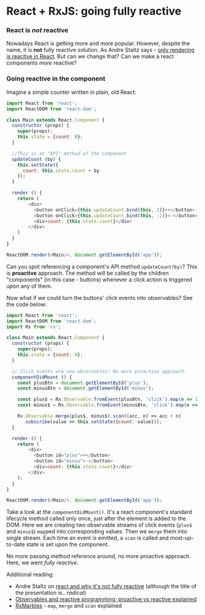 # React + RxJS: going fully reactive

### React is _not_ reactive

Nowadays React is getting more and more popular. However, despite the name, it is **not** fully reactive solution. As Andre Staltz says - [only rendering is reacitve in React](http://staltz.com/dont-react/#/12). But can we change that? Can we make a react components _more_ reactive?

### Going reactive in the component

Imagine a simple counter written in plain, old React:
```js
import React from 'react';
import ReactDOM from 'react-dom';

class Main extends React.Component {
  constructor (props) {
    super(props);
    this.state = {count: 0};
  }

  //This is an "API" method of the component
  updateCount (by) {
    this.setState({
      count: this.state.count + by
    });
  }

  render () {
    return (
        <div>
          <button onClick={this.updateCount.bind(this, 1)}>+</button>
          <button onClick={this.updateCount.bind(this, -1)}>-</button>
          <div>count: {this.state.count}</div>
        </div>
    )
  }
}

ReactDOM.render(<Main/>, document.getElementById('app'));
```

Can you spot referencing a component's API method `updateCount(by)`? This is **proactive** approach. The method will be called by the children "components" (in this case - buttons) whenever a click action is triggered upon any of them.

Now what if we could turn the buttons' click events into observables? See the code below:

```js
import React from 'react';
import ReactDOM from 'react-dom';
import Rx from 'rx';

class Main extends React.Component {
  constructor (props) {
    super(props);
    this.state = {count: 0};
  }

  // Click events are now observables! No more proactive approach.
  componentDidMount () {
    const plusBtn = document.getElementById('plus');
    const minusBtn = document.getElementById('minus');

    const plus$ = Rx.Observable.fromEvent(plusBtn, 'click').map(e => 1);
    const minus$ = Rx.Observable.fromEvent(minusBtn, 'click').map(e => -1);

    Rx.Observable.merge(plus$, minus$).scan((acc, n) => acc + n)
      .subscribe(value => this.setState({count: value}));
  }

  render () {
    return (
        <div>
          <button id="plus">+</button>
          <button id="minus">-</button>
          <div>count: {this.state.count}</div>
        </div>
    );
  }
}

ReactDOM.render(<Main/>, document.getElementById('app'));
```

Take a look at the `componentDidMount()`. It's a react component's standard lifecycle method called only once, just after the element is added to the DOM. Here we are creating two observable streams of click events (`plus$` and `minus$`) `map`ped into corresponding values. Then we `merge` them into single stream. Each time an event is emitted, a `scan` is called and most-up-to-date state is set upon the component.

No more passing method reference around, no more proactive approach. Here, we went _fully reactive_.

Additional reading:
- Andre Staltz on [react and why it's not fully reactive](http://staltz.com/dont-react/#/) (although the title of the presentation is.. _radical_)
- [Observables and reactive programming; proactive vs reactive explained](http://cycle.js.org/observables.html)
- [RxMarbles](http://rxmarbles.com/#scan) - `map`, `merge` and `scan` explained
